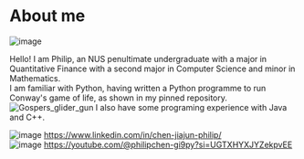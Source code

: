 # About me
![image](https://github.com/user-attachments/assets/e67ad35d-b74f-4222-a2bf-9c85e2416c57)


Hello! I am Philip, an NUS penultimate undergraduate with a major in Quantitative Finance with a second major in Computer Science and minor in Mathematics.  \
I am familiar with Python, having written a Python programme to run Conway's game of life, as shown in my pinned repository. \
![Gospers_glider_gun](https://github.com/user-attachments/assets/fa6b88d4-cd4e-4bbe-89ca-83b1648f4aa2)
I also have some programing experience with Java and C++. 

![image](https://github.com/user-attachments/assets/12f83e7c-54f9-4bd2-bf46-d0bd420c22d4) https://www.linkedin.com/in/chen-jiajun-philip/ <br>
![image](https://github.com/user-attachments/assets/3921f4b8-4305-4049-a218-feb033bdb320) https://youtube.com/@philipchen-gi9py?si=UGTXHYXJYZekpvEE




